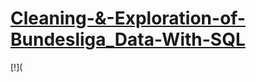 # [Cleaning-&-Exploration-of-Bundesliga_Data-With-SQL](https://github.com/Nwuguru-Chidiebere-Sullivan/Cleaning-And-Exploration-of-Bundesliga_Data-With-SQL/blob/main/Data%20Cleaning%20%26%20Exploration%20of%20Bundesliga%20Data.sql)
[!](

